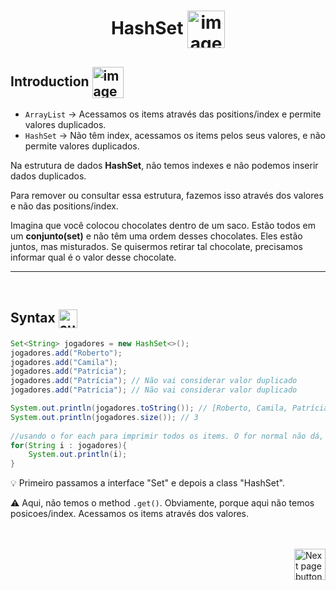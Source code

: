 <h1 align="center">
    HashSet
    <img src="https://cdn-icons-png.flaticon.com/512/3535/3535654.png" alt="image icon" width="60px" align="center">
</h1>

## Introduction <img src="https://cdn-icons-png.flaticon.com/512/1436/1436664.png" alt="imagem" width="50px" align="center">

- `ArrayList` -> Acessamos os items através das positions/index e permite valores duplicados.
- `HashSet`   -> Não têm index, acessamos os items pelos seus valores, e não permite valores duplicados.

Na estrutura de dados **HashSet**, não temos indexes e não podemos inserir dados duplicados. 

Para remover ou consultar essa estrutura, fazemos isso através dos valores e não das positions/index.

Imagina que você colocou chocolates dentro de um saco. Estão todos em um **conjunto(set)** e não têm uma ordem desses chocolates. Eles estão juntos, mas misturados. Se quisermos retirar tal chocolate, precisamos informar qual é o valor desse chocolate.

<hr>
<br>

## Syntax <img src="https://cdn-icons-png.flaticon.com/512/1442/1442581.png" alt="curly braces icon" width="30px" align="center">
```java
Set<String> jogadores = new HashSet<>();
jogadores.add("Roberto");
jogadores.add("Camila");
jogadores.add("Patrícia");
jogadores.add("Patrícia"); // Não vai considerar valor duplicado
jogadores.add("Patrícia"); // Não vai considerar valor duplicado

System.out.println(jogadores.toString()); // [Roberto, Camila, Patrícia]
System.out.println(jogadores.size()); // 3
    
//usando o for each para imprimir todos os items. O for normal não dá, pois aqui não temos posicoes.
for(String i : jogadores){
    System.out.println(i);
}
```
💡 Primeiro passamos a interface "Set" e depois a class "HashSet".

⚠️ Aqui, não temos o method `.get()`. Obviamente, porque aqui não temos posicoes/index. Acessamos os items através dos valores.

<br>
<br>

<!-- Next Page Button -->
<a href="https://github.com/lGabrielDev/02.java/blob/main/Estudo/25.estrutura_de_dados/8.hash_map/hash_map.md">
    <img src="https://cdn-icons-png.flaticon.com/512/8175/8175884.png" alt="Next page button" width="50px" align="right">
</a>